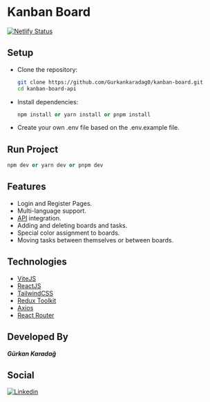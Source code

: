 # Kanban Board

[![Netlify Status](https://api.netlify.com/api/v1/badges/d55637e1-0603-4330-a127-b15747c57ebc/deploy-status)](https://gk-kanban-board.netlify.app)

## Setup

-   Clone the repository:
    ```bash
    git clone https://github.com/Gurkankaradag0/kanban-board.git
    cd kanban-board-api
    ```
-   Install dependencies:

    ```python
    npm install or yarn install or pnpm install
    ```

-   Create your own .env file based on the .env.example file.

## Run Project

```python
npm dev or yarn dev or pnpm dev
```

## Features

-   Login and Register Pages.
-   Multi-language support.
-   [API](https://github.com/Gurkankaradag0/kanban-board-api) integration.
-   Adding and deleting boards and tasks.
-   Special color assignment to boards.
-   Moving tasks between themselves or between boards.

## Technologies

-   [ViteJS](https://vitejs.dev/)
-   [ReactJS](https://react.dev/)
-   [TailwindCSS](https://tailwindcss.com/)
-   [Redux Toolkit](https://redux-toolkit.js.org/)
-   [Axios](https://axios-http.com/)
-   [React Router](https://reactrouter.com/)

## Developed By

**_Gürkan Karadağ_**

## Social

[![Linkedin](https://img.shields.io/badge/linkedin-%230077B5.svg?&style=for-the-badge&logo=linkedin&logoColor=white)](https://www.linkedin.com/in/gurkankaradag/)
